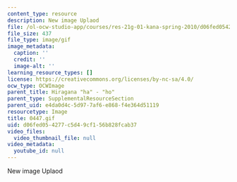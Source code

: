 ```yaml
---
content_type: resource
description: New image Uplaod
file: /ol-ocw-studio-app/courses/res-21g-01-kana-spring-2010/d06fed054277c5d49cf156b828fcab37_0447.gif
file_size: 437
file_type: image/gif
image_metadata:
  caption: ''
  credit: ''
  image-alt: ''
learning_resource_types: []
license: https://creativecommons.org/licenses/by-nc-sa/4.0/
ocw_type: OCWImage
parent_title: Hiragana "ha" - "ho"
parent_type: SupplementalResourceSection
parent_uid: e4da0d4c-5d97-7af6-e868-f4e364d51119
resourcetype: Image
title: 0447.gif
uid: d06fed05-4277-c5d4-9cf1-56b828fcab37
video_files:
  video_thumbnail_file: null
video_metadata:
  youtube_id: null
---
```

New image Uplaod
